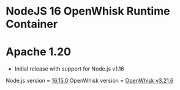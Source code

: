 <!--
#
# Licensed to the Apache Software Foundation (ASF) under one or more
# contributor license agreements.  See the NOTICE file distributed with
# this work for additional information regarding copyright ownership.
# The ASF licenses this file to You under the Apache License, Version 2.0
# (the "License"); you may not use this file except in compliance with
# the License.  You may obtain a copy of the License at
#
#     http://www.apache.org/licenses/LICENSE-2.0
#
# Unless required by applicable law or agreed to in writing, software
# distributed under the License is distributed on an "AS IS" BASIS,
# WITHOUT WARRANTIES OR CONDITIONS OF ANY KIND, either express or implied.
# See the License for the specific language governing permissions and
# limitations under the License.
#
-->

# NodeJS 16 OpenWhisk Runtime Container

# Apache 1.20
  - Initial release with support for Node.js v1.16

Node.js version = [16.15.0](https://nodejs.org/en/blog/release/v16.15.0/)
OpenWhisk version = [OpenWhisk v3.21.6](https://www.npmjs.com/package/openwhisk)

